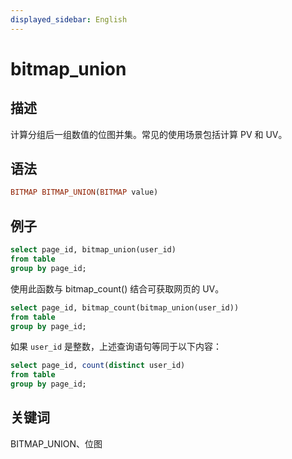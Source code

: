 ```yaml
---
displayed_sidebar: English
---
```


# bitmap_union

## 描述

计算分组后一组数值的位图并集。常见的使用场景包括计算 PV 和 UV。

## 语法

```Haskell
BITMAP BITMAP_UNION(BITMAP value)
```

## 例子

```sql
select page_id, bitmap_union(user_id)
from table
group by page_id;
```

使用此函数与 bitmap_count() 结合可获取网页的 UV。

```sql
select page_id, bitmap_count(bitmap_union(user_id))
from table
group by page_id;
```

如果 `user_id` 是整数，上述查询语句等同于以下内容：

```sql
select page_id, count(distinct user_id)
from table
group by page_id;
```

## 关键词

BITMAP_UNION、位图
